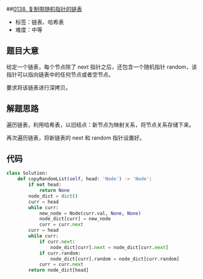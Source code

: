 ##[0138. 复制带随机指针的链表](https://leetcode-cn.com/problems/copy-list-with-random-pointer/)

- 标签：链表、哈希表
- 难度：中等

## 题目大意

给定一个链表，每个节点除了 next 指针之后，还包含一个随机指针 random，该指针可以指向链表中的任何节点或者空节点。

要求将该链表进行深拷贝。

## 解题思路

遍历链表，利用哈希表，以旧结点：新节点为映射关系，将节点关系存储下来。

再次遍历链表，将新链表的 next 和 random 指针设置好。

## 代码

```Python
class Solution:
    def copyRandomList(self, head: 'Node') -> 'Node':
        if not head:
            return None
        node_dict = dict()
        curr = head
        while curr:
            new_node = Node(curr.val, None, None)
            node_dict[curr] = new_node
            curr = curr.next
        curr = head
        while curr:
            if curr.next:
                node_dict[curr].next = node_dict[curr.next]
            if curr.random:
                node_dict[curr].random = node_dict[curr.random]
            curr = curr.next
        return node_dict[head]
```

